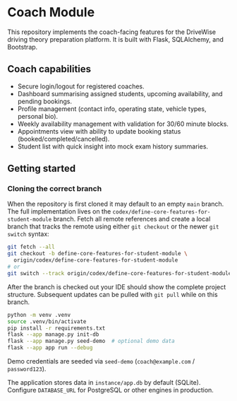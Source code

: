 # Coach Module

This repository implements the coach-facing features for the DriveWise driving theory preparation platform. It is built with Flask, SQLAlchemy, and Bootstrap.

## Coach capabilities

* Secure login/logout for registered coaches.
* Dashboard summarising assigned students, upcoming availability, and pending bookings.
* Profile management (contact info, operating state, vehicle types, personal bio).
* Weekly availability management with validation for 30/60 minute blocks.
* Appointments view with ability to update booking status (booked/completed/cancelled).
* Student list with quick insight into mock exam history summaries.

## Getting started

### Cloning the correct branch

When the repository is first cloned it may default to an empty `main` branch. The
full implementation lives on the `codex/define-core-features-for-student-module`
branch. Fetch all remote references and create a local branch that tracks the
remote using either `git checkout` or the newer `git switch` syntax:

```bash
git fetch --all
git checkout -b define-core-features-for-student-module \
  origin/codex/define-core-features-for-student-module
# or
git switch --track origin/codex/define-core-features-for-student-module
```

After the branch is checked out your IDE should show the complete project
structure. Subsequent updates can be pulled with `git pull` while on this
branch.

```bash
python -m venv .venv
source .venv/bin/activate
pip install -r requirements.txt
flask --app manage.py init-db
flask --app manage.py seed-demo  # optional demo data
flask --app app run --debug
```

Demo credentials are seeded via `seed-demo` (`coach@example.com` / `password123`).

The application stores data in `instance/app.db` by default (SQLite). Configure `DATABASE_URL` for PostgreSQL or other engines in production.
